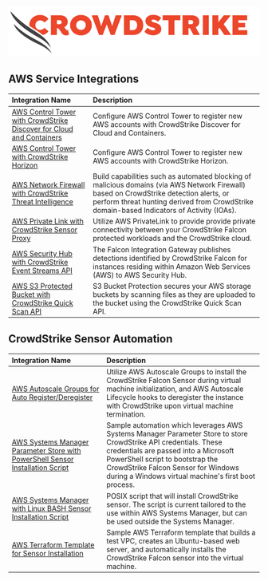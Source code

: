 ![](https://raw.githubusercontent.com/CrowdStrike/falconpy/main/docs/asset/cs-logo.png)


## AWS Service Integrations
| Integration Name | Description |
|:-|:-|
| [AWS Control Tower with CrowdStrike Discover for Cloud and Containers](Control-Tower/README.md) | Configure AWS Control Tower to register new AWS accounts with CrowdStrike Discover for Cloud and Containers. |
| [AWS Control Tower with CrowdStrike Horizon](Control-Tower-For-Horizon/README.md) | Configure AWS Control Tower to register new AWS accounts with CrowdStrike Horizon. |
| [AWS Network Firewall with CrowdStrike Threat Intelligence](Network-Firewall/README.md) | Build capabilities such as automated blocking of malicious domains (via AWS Network Firewall) based on CrowdStrike detection alerts, or perform threat hunting derived from CrowdStrike domain-based Indicators of Activity (IOAs). |
| [AWS Private Link with CrowdStrike Sensor Proxy](aws-privatelink/README.md) | Utilize AWS PrivateLink to provide provide private connectivity between your CrowdStrike Falcon protected workloads and the CrowdStrike cloud. |
| [AWS Security Hub with CrowdStrike Event Streams API](Falcon-Integration-Gateway/README.md) | The Falcon Integration Gateway publishes detections identified by CrowdStrike Falcon for instances residing within Amazon Web Services (AWS) to AWS Security Hub. |
| [AWS S3 Protected Bucket with CrowdStrike Quick Scan API](s3-bucket-protection) | S3 Bucket Protection secures your AWS storage buckets by scanning files as they are uploaded to the bucket using the CrowdStrike Quick Scan API. |

## CrowdStrike Sensor Automation
| Integration Name | Description |
|:-|:-|
| [AWS Autoscale Groups for Auto Register/Deregister](Agent-Install-Examples/Cloudformation/autoscale/README.md) | Utilize AWS Autoscale Groups to install the CrowdStrike Falcon Sensor during virtual machine initialization, and AWS Autoscale Lifecycle hooks to deregister the instance with CrowdStrike upon virtual machine termination. |
| [AWS Systems Manager Parameter Store with PowerShell Sensor Installation Script](Agent-Install-Examples/powershell) | Sample automation which leverages AWS Systems Manager Parameter Store to store CrowdStrike API credentials. These credentials are passed into a Microsoft PowerShell script to bootstrap the CrowdStrike Falcon Sensor for Windows during a Windows virtual machine's first boot process. |
| [AWS Systems Manager with Linux BASH Sensor Installation Script](Agent-Install-Examples/bash) | POSIX script that will install CrowdStrike sensor. The script is current tailored to the use within AWS Systems Manager, but can be used outside the Systems Manager. |
| [AWS Terraform Template for Sensor Installation](Agent-Install-Examples/Terraform-bootstrap-s3) | Sample AWS Terraform template that builds a test VPC, creates an Ubuntu-based web server, and automatically installs the CrowdStrike Falcon sensor into the virtual machine. |